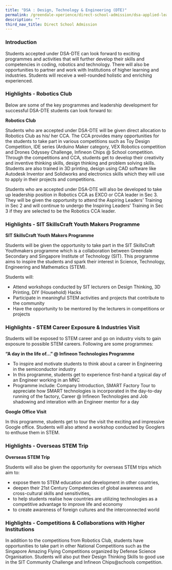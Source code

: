 ```yaml
---
title: "DSA : Design, Technology & Engineering (DTE)"
permalink: /greendale-xperience/direct-school-admission/dsa-applied-learning-programme/
description: ""
third_nav_title: Direct School Admission
---
```

### Introduction

Students accepted under DSA-DTE can look forward to exciting programmes and activities that will further develop their skills and competencies in coding, robotics and technology. There will also be opportunities to partner and work with Institutions of higher learning and industries. Students will receive a well-rounded holistic and enriching experienced.

### Highlights - Robotics Club

Below are some of the key programmes and leadership development for successful DSA-DTE students can look forward to:

**Robotics Club**

Students who are accepted under DSA-DTE will be given direct allocation to Robotics Club as his/ her CCA. The CCA provides many opportunities for the students to take part in various competitions such as Toy Design Competition, IDE series (Arduino Maker category, VEX Robotics competition and Drones Odyssey Challenge, Infineon Chips @ School competition. Through the competitions and CCA, students get to develop their creativity and inventive thinking skills, design thinking and problem solving skills. Students are also trained in 3D printing, design using CAD software like Autodesk Inventor and Solidworks and electronics skills which they will use to apply in their projects and competitions.

Students who are accepted under DSA-DTE will also be developed to take up leadership position in Robotics CCA as EXCO or CCA leader in Sec 3. They will be given the opportunity to attend the Aspiring Leaders’ Training in Sec 2 and will continue to undergo the Inspiring Leaders’ Training in Sec 3 if they are selected to be the Robotics CCA leader.

### Highlights - SIT SkillsCraft Youth Makers Programme

**SIT SkillsCraft Youth Makers Programme**

Students will be given the opportunity to take part in the SIT SkillsCraft Youthmakers programme which is a collaboration between Greendale Secondary and Singapore Institute of Technology (SIT). This programme aims to inspire the students and spark their interest in Science, Technology, Engineering and Mathematics (STEM).

Students will:

*   Attend workshops conducted by SIT lecturers on Design Thinking, 3D Printing, DIY (Household) Hacks
*   Participate in meaningful STEM activities and projects that contribute to the community
*   Have the opportunity to be mentored by the lecturers in competitions or projects

### Highlights - STEM Career Exposure & Industries Visit

Students will be exposed to STEM career and go on industry visits to gain exposure to possible STEM careers. Following are some programmes:

**“A day in the life of…” @ Infineon Technologies Programme**

*   To inspire and motivate students to think about a career in Engineering in the semiconductor industry
*   In this programme, students get to experience first-hand a typical day of an Engineer working in an MNC
*   Programme include: Company Introduction, SMART Factory Tour to appreciate how SMART technologies is incorporated in the day-to-day running of the factory, Career @ Infineon Technologies and Job shadowing and interation with an Engineer mentor for a day

**Google Office Visit**

In this programme, students get to tour the visit the exciting and impressive Google office. Students will also attend a workshop conducted by Googlers to enthuse them in STEM.

### Highlights - Overseas STEM Trip

**Overseas STEM Trip**

Students will also be given the opportunity for overseas STEM trips which aim to:

*   expose them to STEM education and development in other countries,
*   deepen their 21st Century Competencies of global awareness and cross-cultural skills and sensitivities,
*   to help students realise how countries are utilizing technologies as a competitive advantage to improve life and economy
*   to create awareness of foreign cultures and the interconnected world

### Highlights - Competitions & Collaborations with Higher Institutions

In addition to the competitions from Robotics Club, students have opportunities to take part in other National Competitions such as the Singapore Amazing Flying Competitions organized by Defense Science Organisation. Students will also put their Design Thinking Skills to good use in the SIT Community Challenge and Infineon Chips@schools competition.

